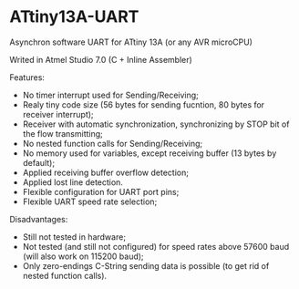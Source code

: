 # ATtiny13A-UART
Asynchron software UART for ATtiny 13A (or any AVR microCPU)

Writed in Atmel Studio 7.0 (C + Inline Assembler)

Features:
  + No timer interrupt used for Sending/Receiving;
  + Realy tiny code size (56 bytes for sending fucntion, 80 bytes for receiver interrupt);
  + Receiver with automatic synchronization, synchronizing by STOP bit of the flow transmitting;
  + No nested function calls for Sending/Receiving;
  + No memory used for variables, except receiving buffer (13 bytes by default);
  + Applied receiving buffer overflow detection;
  + Applied lost line detection.
  + Flexible configuration for UART port pins;
  + Flexible UART speed rate selection;

Disadvantages:
  - Still not tested in hardware;
  - Not tested (and still not configured) for speed rates above 57600 baud (will also work on 115200 baud);
  - Only zero-endings C-String sending data is possible (to get rid of nested function calls).
